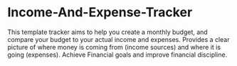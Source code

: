 # Income-And-Expense-Tracker
This template tracker aims to help you create a monthly budget, and compare your budget to your actual income and expenses. Provides a clear picture of where money is coming from (income sources) and where it is going (expenses). Achieve Financial goals and improve financial discipline.
